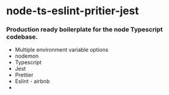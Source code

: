 # node-ts-eslint-pritier-jest

### Production ready boilerplate for the node Typescript codebase. 

- Multiple environment variable options 
- nodemon
- Typescript 
- Jest 
- Prettier 
- Eslint - airbnb 
- 
